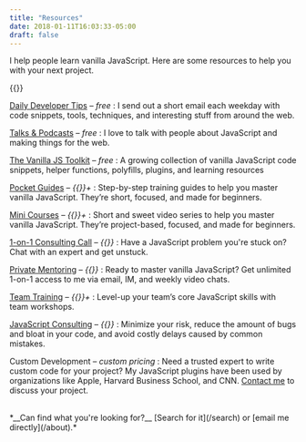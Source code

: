```yaml
---
title: "Resources"
date: 2018-01-11T16:03:33-05:00
draft: false
---
```


I help people learn vanilla JavaScript. Here are some resources to help you with your next project.

{{<cta-resources>}}

[Daily Developer Tips](/articles/) &ndash; *free*
: I send out a short email each weekday with code snippets, tools, techniques, and interesting stuff from around the web.

[Talks & Podcasts](/talks) &ndash; *free*
: I love to talk with people about JavaScript and making things for the web.

[The Vanilla JS Toolkit](https://vanillajstoolkit.com) &ndash; *free*
: A growing collection of vanilla JavaScript code snippets, helper functions, polyfills, plugins, and learning resources

[Pocket Guides](/guides/) &ndash; *{{<price-guides>}}+*
: Step-by-step training guides to help you master vanilla JavaScript. They’re short, focused, and made for beginners.

[Mini Courses](/courses/) &ndash; *{{<price-courses>}}+*
: Short and sweet video series to help you master vanilla JavaScript. They’re project-based, focused, and made for beginners.

[1-on-1 Consulting Call](/call/) &ndash; *{{<price-call>}}*
: Have a JavaScript problem you're stuck on? Chat with an expert and get unstuck.

[Private Mentoring](/mentoring/) &ndash; *{{<price-mentoring>}}*
: Ready to master vanilla JavaScript? Get unlimited 1-on-1 access to me via email, IM, and weekly video chats.

[Team Training](/training/) &ndash; *{{<price-training>}}+*
: Level-up your team’s core JavaScript skills with team workshops.

[JavaScript Consulting](/consulting/) &ndash; *{{<price-consulting>}}*
: Minimize your risk, reduce the amount of bugs and bloat in your code, and avoid costly delays caused by common mistakes.

Custom Development &ndash; *custom pricing*
: Need a trusted expert to write custom code for your project? My JavaScript plugins have been used by organizations like Apple, Harvard Business School, and CNN. [Contact me](/about/) to discuss your project.

<br>
*__Can find what you're looking for?__ [Search for it](/search) or [email me directly](/about).*
